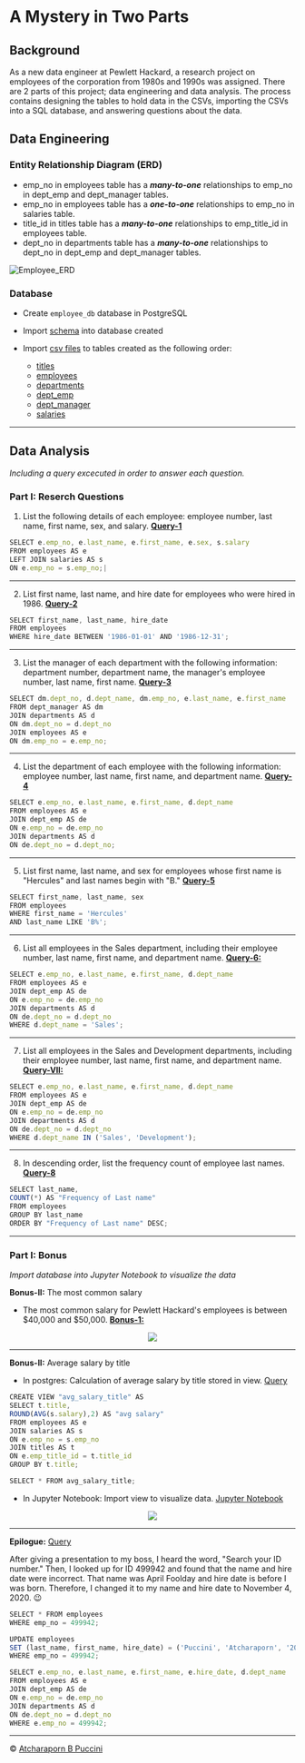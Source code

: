 # A Mystery in Two Parts

## Background

As a new data engineer at Pewlett Hackard, a research project on employees of the corporation from 1980s and 1990s was assigned. There are 2 parts of this project; data engineering and data analysis. The process contains designing the tables to hold data in the CSVs, importing the CSVs into a SQL database, and answering questions about the data. 

## Data Engineering

### Entity Relationship Diagram (ERD)

- emp_no in employees table has a ***many-to-one*** relationships to emp_no in dept_emp and dept_manager tables.
- emp_no in employees table has a ***one-to-one*** relationships to emp_no in salaries table.
- title_id in titles table has a ***many-to-one*** relationships to emp_title_id in employees table.
- dept_no in departments table has a ***many-to-one*** relationships to dept_no in dept_emp and dept_manager tables.


![Employee_ERD](Images/employee_DBD.png)

### Database

- Create `employee_db` database in PostgreSQL 
- Import [schema](EmployeeSQL/employee_schema.sql) into database created
- Import [csv files](Resources) to tables created as the following order:

  * [titles](Resources/titles.csv)
  * [employees](Resources/employees.csv)
  * [departments](Resources/departments.csv)
  * [dept_emp](Resources/dept_emp.csv)
  * [dept_manager](Resources/dept_manager.csv)
  * [salaries](Resources/salaries.csv)

---
## Data Analysis
*Including a query excecuted in order to answer each question.*

### Part I: Reserch Questions
 
1. List the following details of each employee: employee number, last name, first name, sex, and salary. [**Query-1**](EmployeeSQL/Q1.sql) 

```javascript
SELECT e.emp_no, e.last_name, e.first_name, e.sex, s.salary
FROM employees AS e
LEFT JOIN salaries AS s
ON e.emp_no = s.emp_no;|
```

---
2. List first name, last name, and hire date for employees who were hired in 1986. [**Query-2**](EmployeeSQL/Q2.sql) 

```javascript
SELECT first_name, last_name, hire_date
FROM employees
WHERE hire_date BETWEEN '1986-01-01' AND '1986-12-31';
```

---
3. List the manager of each department with the following information: department number, department name, the manager's employee number, last name, first name. [**Query-3**](EmployeeSQL/Q3.sql)

```javascript
SELECT dm.dept_no, d.dept_name, dm.emp_no, e.last_name, e.first_name
FROM dept_manager AS dm
JOIN departments AS d 
ON dm.dept_no = d.dept_no
JOIN employees AS e 
ON dm.emp_no = e.emp_no;
```

---
4. List the department of each employee with the following information: employee number, last name, first name, and department name. [**Query-4**](EmployeeSQL/Q4.sql)

```javascript
SELECT e.emp_no, e.last_name, e.first_name, d.dept_name
FROM employees AS e
JOIN dept_emp AS de
ON e.emp_no = de.emp_no
JOIN departments AS d
ON de.dept_no = d.dept_no;
```

---
5. List first name, last name, and sex for employees whose first name is "Hercules" and last names begin with "B." [**Query-5**](EmployeeSQL/Q5.sql) 

```javascript
SELECT first_name, last_name, sex
FROM employees 
WHERE first_name = 'Hercules'
AND last_name LIKE 'B%';
```

---
6. List all employees in the Sales department, including their employee number, last name, first name, and department name. [**Query-6:**](EmployeeSQL/Q6.sql) 

```javascript
SELECT e.emp_no, e.last_name, e.first_name, d.dept_name
FROM employees AS e
JOIN dept_emp AS de
ON e.emp_no = de.emp_no
JOIN departments AS d
ON de.dept_no = d.dept_no
WHERE d.dept_name = 'Sales';
```

---
7. List all employees in the Sales and Development departments, including their employee number, last name, first name, and department name. [**Query-VII:**](EmployeeSQL/Q7.sql) 

```javascript
SELECT e.emp_no, e.last_name, e.first_name, d.dept_name
FROM employees AS e
JOIN dept_emp AS de
ON e.emp_no = de.emp_no
JOIN departments AS d
ON de.dept_no = d.dept_no
WHERE d.dept_name IN ('Sales', 'Development');
```

---
8. In descending order, list the frequency count of employee last names. [**Query-8**](EmployeeSQL/Q8.sql) 

```javascript
SELECT last_name,
COUNT(*) AS "Frequency of Last name"
FROM employees
GROUP BY last_name
ORDER BY "Frequency of Last name" DESC;
```

---
### Part I: Bonus
*Import database into Jupyter Notebook to visualize the data*

**Bonus-II:** The most common salary

- The most common salary for Pewlett Hackard's employees is between $40,000 and $50,000. [**Bonus-1:**](https://nbviewer.jupyter.org/github/abpuccini/sql-challenge/blob/main/Employee_DB.ipynb)

<p align="center">
  <img src="Images/salary_range.png">
</p>

---

**Bonus-II:** Average salary by title

- In postgres: Calculation of average salary by title stored in view. [Query](EmployeeSQL/bonus_q2.sql) 

```javascript
CREATE VIEW "avg_salary_title" AS
SELECT t.title,
ROUND(AVG(s.salary),2) AS "avg salary"
FROM employees AS e 
JOIN salaries AS s
ON e.emp_no = s.emp_no
JOIN titles AS t
ON e.emp_title_id = t.title_id
GROUP BY t.title;

SELECT * FROM avg_salary_title;
```

- In Jupyter Notebook: Import view to visualize data. [Jupyter Notebook](https://nbviewer.jupyter.org/github/abpuccini/sql-challenge/blob/main/Employee_DB.ipynb) 

<p align="center">
  <img src="Images/avg_salary_title.png">
</p>

---

**Epilogue:** [Query](EmployeeSQL/bonus-epilogue.sql)

After giving a presentation to my boss, I heard the word, "Search your ID number." Then, I looked up for ID 499942 and found that the name and hire date were incorrect. That name was April Foolday and hire date is before I was born. Therefore, I changed it to my name and hire date to November 4, 2020. :wink:   

```javascript
SELECT * FROM employees
WHERE emp_no = 499942;

UPDATE employees
SET (last_name, first_name, hire_date) = ('Puccini', 'Atcharaporn', '2020-11-04')
WHERE emp_no = 499942;

SELECT e.emp_no, e.last_name, e.first_name, e.hire_date, d.dept_name
FROM employees AS e
JOIN dept_emp AS de
ON e.emp_no = de.emp_no
JOIN departments AS d
ON de.dept_no = d.dept_no
WHERE e.emp_no = 499942;
```

---
© [Atcharaporn B Puccini](https://www.linkedin.com/in/atcharaporn-puccini-233614118)